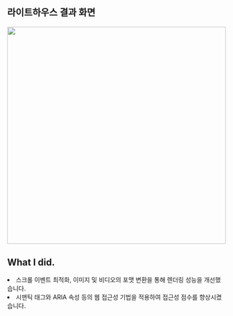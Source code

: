 <h2>라이트하우스 결과 화면</h2>
<div style="margin-top:20px; display: flex; justify-content: space-between; height: 500px ">
<img src="https://velog.velcdn.com/images/flip_404/post/a8d15a75-c4f9-46c8-a049-c5d3eb85749d/image.png" style="width:100%; object-fit:contain;">
</div>

<h2>What I did.</h2>
<li>스크롤 이벤트 최적화, 이미지 및 비디오의 포맷 변환을 통해 렌더링 성능을 개선했습니다.</li>
<li>시맨틱 태그와 ARIA 속성 등의 웹 접근성 기법을 적용하여 접근성 점수를 향상시켰습니다.</li>
